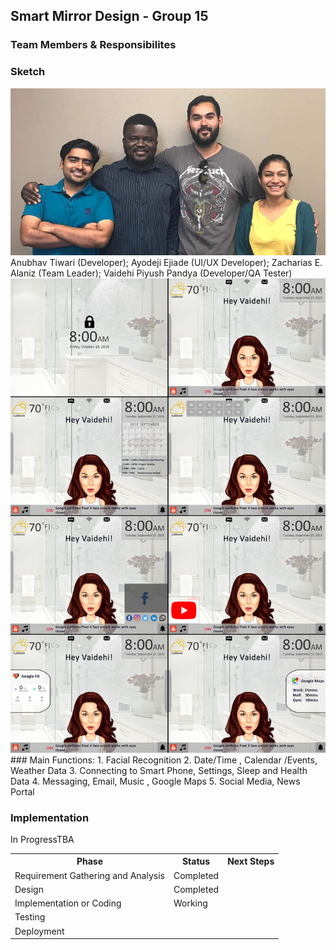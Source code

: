## Smart Mirror Design - Group 15

### Team Members & Responsibilites
### Sketch
<img src = "Images/picture_15.jpg">
<caption>Anubhav Tiwari (Developer); Ayodeji Ejiade (UI/UX Developer); Zacharias E. Alaniz (Team Leader); Vaidehi Piyush Pandya (Developer/QA Tester)</caption>

<img src = "Images/p1.15.png">
### Main Functions:
1. Facial Recognition
2. Date/Time , Calendar /Events, Weather Data 
3. Connecting to Smart Phone, Settings, Sleep and Health Data 
4. Messaging, Email, Music , Google Maps
5. Social Media, News Portal

### Implementation
<table width="100%">
<tr>
<th>Phase</th><th>Status</th><th>Next Steps</th>
</tr>

<tr>
<td>Requirement Gathering and Analysis</td><td>Completed</td><td></td>
</tr>

<tr>
<td>Design</td><td>Completed</td><td></td>
</tr>


<tr>
<td>Implementation or Coding</td><td>Working</td><td></td>
</tr>


<tr>
<td>Testing</td><td></td>In Progress<td></td>
</tr>

<tr>
<td>Deployment</td><td></td>TBA<td></td>
</tr>


</table>
